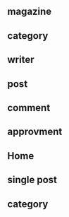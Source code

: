 ## magazine
## category 
## writer 
## post 
## comment 
## approvment 
## Home
## single post
## category